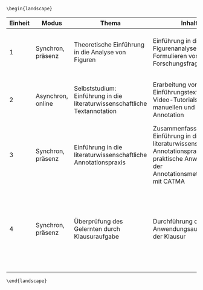 ```{=latex}
\begin{landscape}
```

| Einheit | Modus | Thema | Inhalt | Lernziel | Vorbereitung | Für Lehrende | Abgabe/ Aufgabe |
|---------|-------|-------|--------|----------|--------------|--------------|-----------------|
| 1 | Synchron, präsenz | Theoretische Einführung in die Analyse von Figuren | Einführung in die Figurenanalyse und das Formulieren von Forschungsfragen | Grundlagen der Figurenanalyse verstehen und anwenden; Forschungsfragen formulieren | Lektüre [@krogh_figuren_2016] | Laptop, Beamer, vorbereitende Texte, Foliensatz "Figuren" (siehe @Foliensatz_Figuren) | Formulieren einer Forschungsfrage zur Figurenanalyse |
| 2 | Asynchron, online | Selbststudium: Einführung in die literaturwissenschaftliche Textannotation | Erarbeitung von Einführungstexten und Video-Tutorials zur manuellen und digitalen Annotation | Grundlagen des manuellen und digitalen Annotierens verstehen; Anwendung des Tools CATMA | Lektüre [@schumacherToolbeitragCATMA2019; @jackeMethodenbeitragManuelleAnnotation2018; @jackeMethodenbeitragKollaborativesLiteraturwissenschaftliches2018], Anschauen der Tutorials [@fortext_tutorial_2019; @fortext_tutorial_2020; @fortext_tutorial_2019-1; @fortext_tutorial_2019-2; @fortext_tutorial_2020-1] | Sicherstellen, dass Links funktionieren und Materialien über Moodle verfügbar sind | Durcharbeiten der Materialien, Vorbereitung auf die synchrone Sitzung (inklusive der Einrichtung eines persönlichen CATMA-Accounts) |
| 3 | Synchron, präsenz | Einführung in die literaturwissenschaftliche Annotationspraxis | Zusammenfassende Einführung in die literaturwissenschaftliche Annotationspraxis und praktische Anwendung der Annotationsmethoden mit CATMA | Anwendung der Annotationsmethoden; Reflexion der Nützlichkeit der Annotation | Vorbereitung des CATMA-Projekts mit Tagset zur Figurenanalyse (orientiert an @jackeRessourcenbeitragTagsetNarratologie2020) und Annotationsbeispielen in vorbereiteter Annotationscollection; Formulieren von Übungsaufgaben zur Klausurvorbereitung | Laptop, Beamer, Internetzugang, Zugriff auf CATMA | Eigenständige Annotation einer Textpassage; Diskussion und Übung von Klausuraufgaben zu literaturwissenschaftlicher Textannotation |
| 4 | Synchron, präsenz | Überprüfung des Gelernten durch Klausuraufgabe | Durchführung der Anwendungsaufgabe in der Klausur | Sicherstellung der Lernzielerreichung | Diskussion und Übung von Prüfungsfragen zur Textannotation als Teil der vorhergehenden Sitzung zur Prüfungsvorbereitung | Bereitstellung der Prüfungsaufgabe und eines Beispielprimärtextausschnitts | Formulieren einer Forschungsfrage, Begründung von Nutzen und Relevanz von Textannotation, Erstellung eines Annotationstagsets, Anwendung von Textannotation zur Näherung an die Beantwortung der Forschungsfrage |

```{=latex}
\end{landscape}
```

